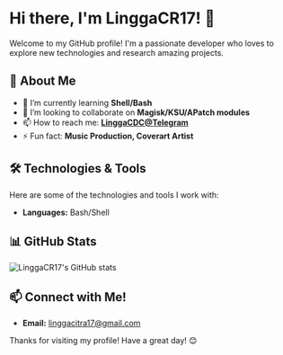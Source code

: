 # Hi there, I'm LinggaCR17! 👋

Welcome to my GitHub profile! I'm a passionate developer who loves to explore new technologies and research amazing projects.

## 🚀 About Me

- 🌱 I’m currently learning **Shell/Bash**
- 👯 I’m looking to collaborate on **Magisk/KSU/APatch modules**
- 📫 How to reach me: **[LinggaCDC@Telegram](https://t.me/LinggaCDC)**
- ⚡ Fun fact: **Music Production, Coverart Artist**

## 🛠️ Technologies & Tools

Here are some of the technologies and tools I work with:

- **Languages:** Bash/Shell

## 📊 GitHub Stats

![LinggaCR17's GitHub stats](https://github-readme-stats.vercel.app/api?username=LinggaCR17&show_icons=true&theme=radical)

## 📫 Connect with Me!

- **Email:** [linggacitra17@gmail.com](mailto:linggacitra17@gmail.com)

Thanks for visiting my profile! Have a great day! 😊
